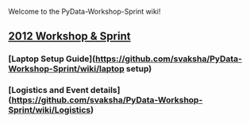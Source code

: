 Welcome to the PyData-Workshop-Sprint wiki!
## [2012 Workshop & Sprint](https://github.com/svaksha/PyData-Workshop-Sprint/wiki/2012-NYC)

### [Laptop Setup Guide](https://github.com/svaksha/PyData-Workshop-Sprint/wiki/laptop setup)

### [Logistics and Event details] (https://github.com/svaksha/PyData-Workshop-Sprint/wiki/Logistics)